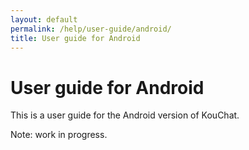 ```yaml
---
layout: default
permalink: /help/user-guide/android/
title: User guide for Android
---
```


# User guide for Android

This is a user guide for the Android version of KouChat.

Note: work in progress.
